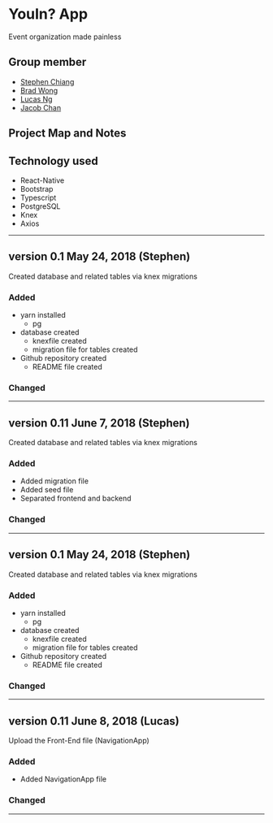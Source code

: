 # YouIn? App
Event organization made painless

## Group member

- [Stephen Chiang](https://github.com/skhchiang)
- [Brad Wong](https://github.com/)
- [Lucas Ng](https://github.com/LucasNG521)
- [Jacob Chan](https://github.com/CHA0173)


## Project Map and Notes



## Technology used

- React-Native 
- Bootstrap
- Typescript
- PostgreSQL
- Knex
- Axios

--- 

## version 0.1 May 24, 2018 (Stephen)

Created database and related tables via knex migrations 

### Added

- yarn installed
    - pg
- database created
    - knexfile created
    - migration file for tables created
- Github repository created
  - README file created

### Changed

---

## version 0.11 June 7, 2018 (Stephen)

Created database and related tables via knex migrations 

### Added

- Added migration file
- Added seed file
- Separated frontend and backend

### Changed

---

## version 0.1 May 24, 2018 (Stephen)

Created database and related tables via knex migrations 

### Added

- yarn installed
    - pg
- database created
    - knexfile created
    - migration file for tables created
- Github repository created
  - README file created

### Changed

---

## version 0.11 June 8, 2018 (Lucas)

Upload the Front-End file (NavigationApp) 

### Added

- Added NavigationApp file

### Changed

---